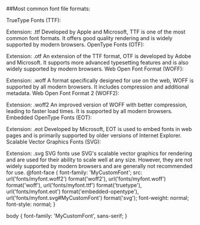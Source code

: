 ##Most common font file formats:

TrueType Fonts (TTF):

Extension: .ttf
Developed by Apple and Microsoft, TTF is one of the most common font formats. It offers good quality rendering and is widely supported by modern browsers.
OpenType Fonts (OTF):

Extension: .otf
An extension of the TTF format, OTF is developed by Adobe and Microsoft. It supports more advanced typesetting features and is also widely supported by modern browsers.
Web Open Font Format (WOFF):

Extension: .woff
A format specifically designed for use on the web, WOFF is supported by all modern browsers. It includes compression and additional metadata.
Web Open Font Format 2 (WOFF2):

Extension: .woff2
An improved version of WOFF with better compression, leading to faster load times. It is supported by all modern browsers.
Embedded OpenType Fonts (EOT):

Extension: .eot
Developed by Microsoft, EOT is used to embed fonts in web pages and is primarily supported by older versions of Internet Explorer.
Scalable Vector Graphics Fonts (SVG):

Extension: .svg
SVG fonts use SVG's scalable vector graphics for rendering and are used for their ability to scale well at any size. However, they are not widely supported by modern browsers and are generally not recommended for use.
@font-face {
    font-family: 'MyCustomFont';
    src: url('fonts/myfont.woff2') format('woff2'),
         url('fonts/myfont.woff') format('woff'),
         url('fonts/myfont.ttf') format('truetype'),
         url('fonts/myfont.eot') format('embedded-opentype'),
         url('fonts/myfont.svg#MyCustomFont') format('svg');
    font-weight: normal;
    font-style: normal;
}

body {
    font-family: 'MyCustomFont', sans-serif;
}

